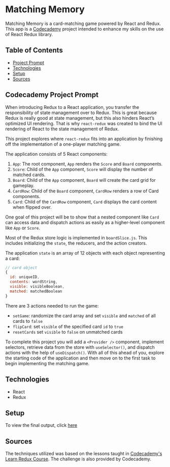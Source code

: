 # **Matching Memory**

Matching Memory is a card-matching game powered by React and Redux. This app is a [Codecademy](https://www.codecademy.com/learn/react-101) project intended to enhance my skills on the use of React Redux library.

## Table of Contents

- [Project Prompt](#codecademy-project-prompt)
- [Technologies](#technologies)
- [Setup](#setup)
- [Sources](#sources)

## Codecademy Project Prompt

When introducing Redux to a React application, you transfer the responsibility of state management over to Redux. This is great because Redux is really good at state management, but this also hinders React’s optimized UI rendering. That is why `react-redux` was created to bind the UI rendering of React to the state management of Redux.

This project explores where `react-redux` fits into an application by finishing off the implementation of a one-player matching game.

The application consists of 5 React components:

1. `App`: The root component, `App` renders the `Score` and `Board` components.
2. `Score`: Child of the `App` component, `Score` will display the number of matched cards.
3. `Board`: Child of the `App` component, `Board` will create the card grid for gameplay.
4. `CardRow`: Child of the `Board` component, `CardRow` renders a row of Card components.
5. `Card`: Child of the `CardRow` component, `Card` displays the card content when flipped over.

One goal of this project will be to show that a nested component like `Card` can access data and dispatch actions as easily as a higher-level component like `App` or `Score`.

Most of the Redux store logic is implemented in `boardSlice.js`. This includes initializing the `state`, the reducers, and the action creators.

The application `state` is an array of 12 objects with each object representing a card:

```js
// card object
{
  id: uniqueID, 
  contents: wordString, 
  visible: visibleBoolean, 
  matched: matchedBoolean
}
```

There are 3 actions needed to run the game:

- `setGame`: randomize the card array and set `visible` and `matched` of all cards to `false`
- `flipCard`: set `visible` of the specified card `id` to `true`
- `resetCards` set `visible` to `false` on unmatched cards

To complete this project you will add a `<Provider />` component, implement selectors, retrieve data from the store with `useSelector()`, and dispatch actions with the help of `useDispatch()`. With all of this ahead of you, explore the starting code of the application and then move on to the first task to begin implementing the matching game.

## Technologies

- React
- Redux

## Setup

To view the final output, click [here](https://daniellabrador.me/codecademy-redux-matching_memory)

## Sources

The techniques utilized was based on the lessons taught in [Codecademy's Learn Redux Course](https://www.codecademy.com/learn/learn-redux). The challenge is also provided by Codecademy.
